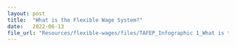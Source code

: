 ```yaml
---
layout: post
title:  "What is the Flexible Wage System?"
date:   2022-06-13
file_url: "Resources/flexible-wages/files/TAFEP_Infographic 1_What is the Flexible Wage System-1.png"
---
```


